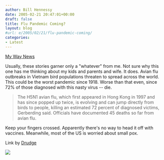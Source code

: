 ```yaml
---
author: Bill Hennessy
date: 2005-02-21 20:47:01+00:00
draft: false
title: Flu Pandemic Coming?
layout: blog
#url: e/2005/02/21/flu-pandemic-coming/
categories:
- Latest
---
```


[My Way News](https://reuters.myway.com/article/20050221/2005-02-21T190756Z_01_N21463384_RTRIDST_0_NEWS-HEALTH-FLU-DC.html)




Usually, these stories garner only a "whatever" from me. Not sure why this one has me thinking about my kids and parents and wife. It does. Avian flu outbreaks in Vietnam bird populations threaten to spread across the world. This could be the worst pandemic since 1918. Worse than that even, since 72% of those diagnosed with this nasty virus -- die.   








> The H5N1 avian flu, which first appeared in Hong Kong in 1997 and has since popped up twice, is evolving and can jump directly from birds to people, killing an estimated 72 percent of diagnosed victims, Gerberding said. Officials have documented 45 deaths so far from avian flu.

  





  
Keep your fingers crossed. Apparently there's no way to head it off with vaccines. Meanwhile, most of the US is worried about small pox.




Link by [Drudge](https://www.drudgereport.com/)

![](https://blog.billhennessy.com/aggbug.aspx?PostID=1172)

